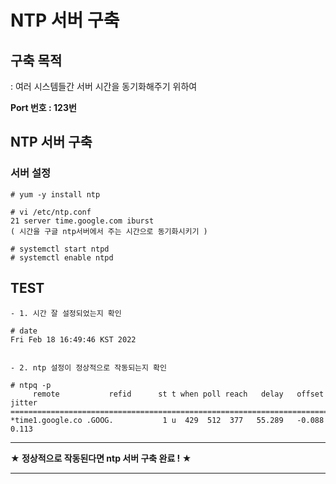 # NTP 서버 구축

## 구축 목적
: 여러 시스템들간 서버 시간을 동기화해주기 위하여

**Port 번호 : 123번**

## NTP 서버 구축

### 서버 설정
```
# yum -y install ntp

# vi /etc/ntp.conf
21 server time.google.com iburst
( 시간을 구글 ntp서버에서 주는 시간으로 동기화시키기 )

# systemctl start ntpd
# systemctl enable ntpd
```

## TEST
```
- 1. 시간 잘 설정되었는지 확인

# date
Fri Feb 18 16:49:46 KST 2022


- 2. ntp 설정이 정상적으로 작동되는지 확인

# ntpq -p
     remote           refid      st t when poll reach   delay   offset  jitter
==============================================================================
*time1.google.co .GOOG.           1 u  429  512  377   55.289   -0.088   0.113

```

***
**★ 정상적으로 작동된다면 ntp 서버 구축 완료 ! ★**
***
